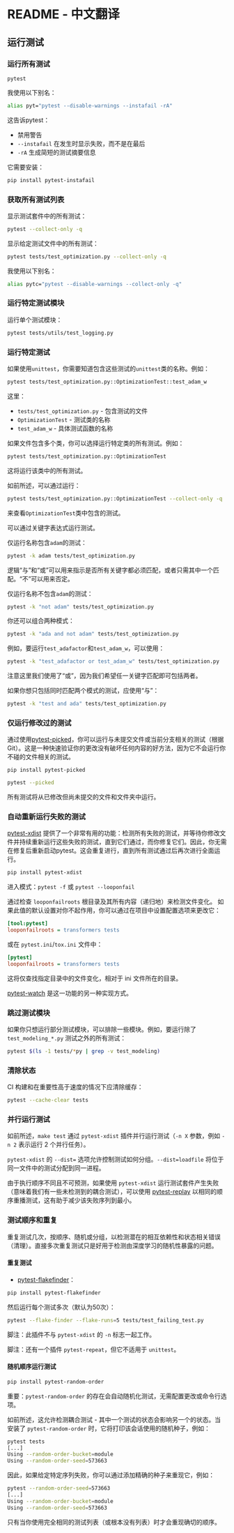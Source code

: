 # README - 中文翻译

## 运行测试

### 运行所有测试

```console
pytest
```

我使用以下别名：

```bash
alias pyt="pytest --disable-warnings --instafail -rA"
```

这告诉pytest：

- 禁用警告
- `--instafail` 在发生时显示失败，而不是在最后
- `-rA` 生成简短的测试摘要信息

它需要安装：
```bash
pip install pytest-instafail
```

### 获取所有测试列表

显示测试套件中的所有测试：

```bash
pytest --collect-only -q
```

显示给定测试文件中的所有测试：

```bash
pytest tests/test_optimization.py --collect-only -q
```

我使用以下别名：

```bash
alias pytc="pytest --disable-warnings --collect-only -q"
```

### 运行特定测试模块

运行单个测试模块：

```bash
pytest tests/utils/test_logging.py
```

### 运行特定测试

如果使用`unittest`，你需要知道包含这些测试的`unittest`类的名称。例如：

```bash
pytest tests/test_optimization.py::OptimizationTest::test_adam_w
```

这里：

- `tests/test_optimization.py` - 包含测试的文件
- `OptimizationTest` - 测试类的名称
- `test_adam_w` - 具体测试函数的名称

如果文件包含多个类，你可以选择运行特定类的所有测试。例如：

```bash
pytest tests/test_optimization.py::OptimizationTest
```

这将运行该类中的所有测试。

如前所述，可以通过运行：

```bash
pytest tests/test_optimization.py::OptimizationTest --collect-only -q
```

来查看`OptimizationTest`类中包含的测试。

可以通过关键字表达式运行测试。

仅运行名称包含`adam`的测试：

```bash
pytest -k adam tests/test_optimization.py
```

逻辑“与”和“或”可以用来指示是否所有关键字都必须匹配，或者只需其中一个匹配。“不”可以用来否定。

仅运行名称不包含`adam`的测试：

```bash
pytest -k "not adam" tests/test_optimization.py
```

你还可以组合两种模式：

```bash
pytest -k "ada and not adam" tests/test_optimization.py
```

例如，要运行`test_adafactor`和`test_adam_w`，可以使用：

```bash
pytest -k "test_adafactor or test_adam_w" tests/test_optimization.py
```

注意这里我们使用了“或”，因为我们希望任一关键字匹配即可包括两者。

如果你想只包括同时匹配两个模式的测试，应使用“与”：

```bash
pytest -k "test and ada" tests/test_optimization.py
```

### 仅运行修改过的测试

通过使用[pytest-picked](https://github.com/anapaulagomes/pytest-picked)，你可以运行与未提交文件或当前分支相关的测试（根据Git）。这是一种快速验证你的更改没有破坏任何内容的好方法，因为它不会运行你不碰的文件相关的测试。

```bash
pip install pytest-picked
```

```bash
pytest --picked
```

所有测试将从已修改但尚未提交的文件和文件夹中运行。

### 自动重新运行失败的测试

[pytest-xdist](https://github.com/pytest-dev/pytest-xdist) 提供了一个非常有用的功能：检测所有失败的测试，并等待你修改文件并持续重新运行这些失败的测试，直到它们通过，而你修复它们。因此，你无需在修复后重新启动pytest。这会重复进行，直到所有测试通过后再次进行全面运行。

```bash
pip install pytest-xdist
```

进入模式：`pytest -f` 或 `pytest --looponfail`

通过检查 `looponfailroots` 根目录及其所有内容（递归地）来检测文件变化。
如果此值的默认设置对你不起作用，你可以通过在项目中设置配置选项来更改它：

```ini
[tool:pytest]
looponfailroots = transformers tests
```

或在 `pytest.ini`/`tox.ini` 文件中：

```ini
[pytest]
looponfailroots = transformers tests
```

这将仅查找指定目录中的文件变化，相对于 ini 文件所在的目录。

[pytest-watch](https://github.com/joeyespo/pytest-watch) 是这一功能的另一种实现方式。

### 跳过测试模块

如果你只想运行部分测试模块，可以排除一些模块。例如，要运行除了 `test_modeling_*.py` 测试之外的所有测试：

```bash
pytest $(ls -1 tests/*py | grep -v test_modeling)
```

### 清除状态

CI 构建和在重要性高于速度的情况下应清除缓存：

```bash
pytest --cache-clear tests
```

### 并行运行测试

如前所述，`make test` 通过 `pytest-xdist` 插件并行运行测试（`-n X` 参数，例如 `-n 2` 表示运行 2 个并行任务）。

`pytest-xdist` 的 `--dist=` 选项允许控制测试如何分组。`--dist=loadfile` 将位于同一文件中的测试分配到同一进程。

由于执行顺序不同且不可预测，如果使用 `pytest-xdist` 运行测试套件产生失败（意味着我们有一些未检测到的耦合测试），可以使用 [pytest-replay](https://github.com/ESSS/pytest-replay) 以相同的顺序重播测试，这有助于减少该失败序列到最小。

### 测试顺序和重复

重复测试几次，按顺序、随机或分组，以检测潜在的相互依赖性和状态相关错误（清理）。直接多次重复测试只是好用于检测由深度学习的随机性暴露的问题。

#### 重复测试

- [pytest-flakefinder](https://github.com/dropbox/pytest-flakefinder)：

```bash
pip install pytest-flakefinder
```

然后运行每个测试多次（默认为50次）：

```bash
pytest --flake-finder --flake-runs=5 tests/test_failing_test.py
```

脚注：此插件不与 `pytest-xdist` 的 `-n` 标志一起工作。

脚注：还有一个插件 `pytest-repeat`，但它不适用于 `unittest`。

#### 随机顺序运行测试

```bash
pip install pytest-random-order
```

重要：`pytest-random-order` 的存在会自动随机化测试，无需配置更改或命令行选项。

如前所述，这允许检测耦合测试 - 其中一个测试的状态会影响另一个的状态。当安装了 `pytest-random-order` 时，它将打印该会话使用的随机种子，例如：

```bash
pytest tests
[...]
Using --random-order-bucket=module
Using --random-order-seed=573663
```

因此，如果给定特定序列失败，你可以通过添加精确的种子来重现它，例如：

```bash
pytest --random-order-seed=573663
[...]
Using --random-order-bucket=module
Using --random-order-seed=573663
```

只有当你使用完全相同的测试列表（或根本没有列表）时才会重现确切的顺序。

